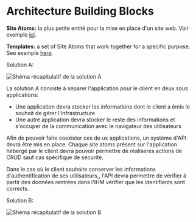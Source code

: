 # Architecture Building Blocks

**Site Atoms:** la plus petite entité pour la mise en place d'un site web. Voir exemple [ici](../../../Images/31_Building_Block_Site_Atom.png).

**Templates:** a set of Site Atoms that work together for a specific purpose. See example [here](../../../Images/32_Building_Block_Template.png).

Solution A:

![Shéma récapitulatif de la solution A](../../Images/solutionAhighlevelarchitecture.drawio.png "Shéma récapitulatif de la solution A")

La solution A consiste à séparer l'application pour le client en deux sous applications:
- Une application devra stocker les informations dont le client a émis le souhait de gérer l'infrastructure
- Une autre application devra stocker le reste des informations et s'occuper de la communication avec le navigateur des utilisateurs

Afin de pouvoir faire coexister ces de ux applications, un système d'API devra être mis en place. Chaque site atoms présent sur l'application hébergé par le client devra pouvoir permettre de réaliseres actions de CRUD sauf cas spécifique de sécurité.

Dans le cas où le client souhaite conserver les informations d'authentification de ses utilisateurs,, l'API devra permettre de vérifier à partir des données rentrées dans l'IHM vérifier que les identifiants sont corrects.



Solution B:

![Shéma récapitulatif de la solution B](../../Images/solutionBwebstreet.drawio.png "Shéma récapitulatif de la solution B")
